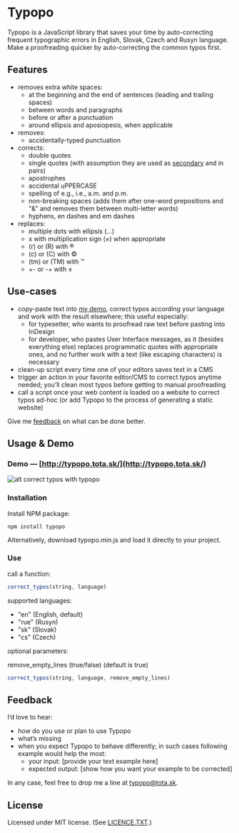 # Typopo

Typopo is a JavaScript library that saves your time by auto-correcting frequent typographic errors in English, Slovak, Czech and Rusyn language. Make a proofreading quicker by auto-correcting the common typos first.

## Features
* removes extra white spaces:
	* at the beginning and the end of sentences (leading and trailing spaces)
	* between words and paragraphs
	* before or after a punctuation
	* around ellipsis and aposiopesis, when applicable
* removes:
	* accidentally-typed punctuation
* corrects:
	* double quotes
	* single quotes (with assumption they are used as [secondary](https://en.wikipedia.org/wiki/Quotation_mark#Summary_table_for_various_languages) and in pairs)
	* apostrophes
	* accidental uPPERCASE
	* spelling of e.g., i.e., a.m. and p.m.
	* non-breaking spaces (adds them after one-word prepositions and "&" and removes them between multi-letter words)
	* hyphens, en dashes and em dashes
* replaces:
	* multiple dots with ellipsis (…)
	* x with multiplication sign (×) when appropriate
	* (r) or (R) with ®
	* (c) or (C) with ©
	* (tm) or (TM) with ™
	* +- or -+ with ±

## Use-cases
* copy-paste text into [my demo](http://surfinzap.github.io/typopo/), correct typos according your language and work with the result elsewhere; this useful especially:
	* for typesetter, who wants to proofread raw text before pasting into InDesign
	* for developer, who pastes User Interface messages, as it (besides everything else) replaces programmatic quotes with appropriate ones, and no further work with a text (like escaping characters) is necessary
* clean-up script every time one of your editors saves text in a CMS
* trigger an action in your favorite editor/CMS to correct typos anytime needed; youʼll clean most typos before getting to manual proofreading
* call a script once your web content is loaded on a website to correct typos ad-hoc (or add Typopo to the process of generating a static website)

Give me [feedback](#feedback) on what can be done better.

## Usage & Demo

### Demo — [http://typopo.tota.sk/](http://typopo.tota.sk/)

![alt correct typos with typopo](http://typopo.tota.sk/img/typopo--og-9000.png "correct typos with typopo")


### Installation
Install NPM package:

```
npm install typopo
```

Alternatively, download typopo.min.js and load it directly to your project.


### Use

call a function:
```javascript
correct_typos(string, language)
```

supported languages:
* "en" (English, default)
* "rue" (Rusyn)
* "sk" (Slovak)
* "cs" (Czech)

optional parameters:

remove_empty_lines (true/false) (default is true)
```javascript
correct_typos(string, language, remove_empty_lines)
```



## Feedback
Iʼd love to hear:
* how do you use or plan to use Typopo
* whatʼs missing
* when you expect Typopo to behave differently; in such cases following example would help the most:
	* your input: [provide your text example here]
	* expected output: [show how you want your example to be corrected]

In any case, feel free to drop me a line at <typopo@tota.sk>.

## License
Licensed under MIT license. (See [LICENCE.TXT](//github.com/surfinzap/typopo/blob/master/LICENSE.txt).)
